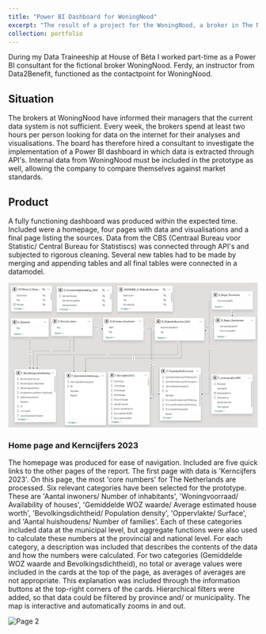 ```yaml
---
title: "Power BI Dashboard for WoningNood"
excerpt: "The result of a project for the WoningNood, a broker in The Netherlands."
collection: portfolio
---
```


During my Data Traineeship at House of Bèta I worked part-time as a Power BI consultant for the fictional broker WoningNood. Ferdy, an instructor from Data2Benefit, functioned as the contactpoint for WoningNood.
## Situation  
The brokers at WoningNood have informed their managers that the current data system is not sufficient. Every week, the brokers spend at least two hours per person looking for data on the internet for their analyses and visualisations. The board has therefore hired a consultant to investigate the implementation of a Power BI dashboard in which data is extracted through API's. Internal data from WoningNood must be included in the prototype as well, allowing the company to compare themselves against market standards.

## Product
A fully functioning dashboard was produced within the expected time. Included were a homepage, four pages with data and visualisations and a final page listing the sources. Data from the CBS (Centraal Bureau voor Statistic/ Central Bureau for Statistiscs) was connected through API's and subjected to rigorous cleaning. Several new tables had to be made by merging and appending tables and all final tables were connected in a datamodel.  
<p align="center"><img src="/images/Datamodel.png" alt="Datamodel" width="750"></p>

### Home page and Kerncijfers 2023
The homepage was produced for ease of navigation. Included are five quick links to the other pages of the report.
The first page with data is 'Kerncijfers 2023'. On this page, the most 'core numbers' for The Netherlands are processed. Six relevant categories have been selected for the prototype. These are 'Aantal inwoners/ Number of inhabitants', 'Woningvoorraad/ Availability of houses', 'Gemiddelde WOZ waarde/ Average estimated house worth', 'Bevolkingsdichtheid/ Population density', 'Oppervlakte/ Surface', and 'Aantal huishoudens/ Number of families'. Each of these categories included data at the municipal level, but aggregate functions were also used to calculate these numbers at the provincial and national level. For each category, a description was included that describes the contents of the data and how the numbers were calculated. For two categories (Gemiddelde WOZ waarde and Bevolkingsdichtheid), no total or average values were included in the cards at the top of the page, as averages of averages are not appropriate. This explanation was included through the information buttons at the top-right corners of the cards.
Hierarchical filters were added, so that data could be filtered by province and/ or municipality. The map is interactive and automatically zooms in and out.

![Page 2](https://github.com/WouterBonhof/wouterbonhof.github.io/blob/master/images/Page2.gif)
